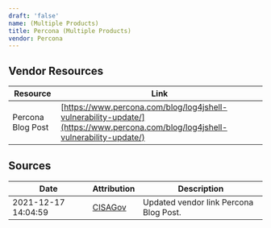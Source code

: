 ```yaml
---
draft: 'false'
name: (Multiple Products)
title: Percona (Multiple Products)
vendor: Percona
---
```


## Vendor Resources
| Resource | Link |
| --- | --- |
| Percona Blog Post | [https://www.percona.com/blog/log4jshell-vulnerability-update/](https://www.percona.com/blog/log4jshell-vulnerability-update/) |



## Sources
| Date | Attribution | Description |
| --- | --- | --- |
| 2021-12-17 14:04:59 | [CISAGov](https://raw.githubusercontent.com/cisagov/log4j-affected-db/develop/README.md) | Updated vendor link Percona Blog Post.  |

